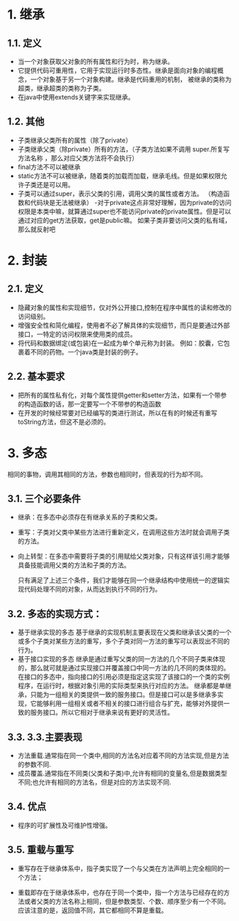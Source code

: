 # 1. 继承
## 1.1. 定义
- 当一个对象获取父对象的所有属性和行为时，称为继承。
- 它提供代码可重用性，它用于实现运行时多态性。继承是面向对象的编程概念，一个对象基于另一个对象构建。继承是代码重用的机制， 被继承的类称为超类，继承超类的类称为子类。
- 在java中使用extends关键字来实现继承。
## 1.2. 其他
- 子类继承父类所有的属性（除了private）
- 子类继承父类（除private）所有的方法，（子类方法如果不调用 super.所复写方法名称 ，那么对应父类方法将不会执行）
- final方法不可以被继承
- static方法不可以被继承，随着类的加载而加载，继承毛线。但是如果权限允许子类还是可以用。
- 子类可以通过super，表示父类的引用，调用父类的属性或者方法。
（构造函数和代码块是无法被继承）
-对于private这点非常好理解，因为private的访问权限是本类中嘛，就算通过super也不能访问private的private属性。但是可以通过对应的get方法获取，get是public嘛。
如果子类非要访问父类的私有域，那么就反射吧

# 2. 封装
## 2.1. 定义
- 隐藏对象的属性和实现细节，仅对外公开接口,控制在程序中属性的读和修改的访问级别。
- 增强安全性和简化编程，使用者不必了解具体的实现细节，而只是要通过外部接口，一特定的访问权限来使用类的成员。
- 将代码和数据绑定(或包装)在一起成为单个单元称为封装。
例如：胶囊，它包裹着不同的药物。一个java类是封装的例子。

## 2.2. 基本要求
- 把所有的属性私有化，对每个属性提供getter和setter方法，如果有一个带参的构造函数的话，那一定要写一个不带参的构造函数
- 在开发的时候经常要对已经编写的类进行测试，所以在有的时候还有重写toString方法，但这不是必须的。

# 3. 多态

相同的事物，调用其相同的方法，参数也相同时，但表现的行为却不同。

## 3.1. 三个必要条件
- 继承：在多态中必须存在有继承关系的子类和父类。
- 重写：子类对父类中某些方法进行重新定义，在调用这些方法时就会调用子类的方法。
- 向上转型：在多态中需要将子类的引用赋给父类对象，只有这样该引用才能够具备技能调用父类的方法和子类的方法。

    只有满足了上述三个条件，我们才能够在同一个继承结构中使用统一的逻辑实现代码处理不同的对象，从而达到执行不同的行为。

## 3.2. 多态的实现方式：

- 基于继承实现的多态
     基于继承的实现机制主要表现在父类和继承该父类的一个或多个子类对某些方法的重写，多个子类对同一方法的重写可以表现出不同的行为。
- 基于接口实现的多态
      继承是通过重写父类的同一方法的几个不同子类来体现的，那么就可就是通过实现接口并覆盖接口中同一方法的几不同的类体现的。
      在接口的多态中，指向接口的引用必须是指定这实现了该接口的一个类的实例程序，在运行时，根据对象引用的实际类型来执行对应的方法。
      继承都是单继承，只能为一组相关的类提供一致的服务接口。但是接口可以是多继承多实现，它能够利用一组相关或者不相关的接口进行组合与扩充，能够对外提供一致的服务接口。所以它相对于继承来说有更好的灵活性。

## 3.3. 3.3.主要表现

- 方法重载.通常指在同一个类中,相同的方法名对应着不同的方法实现,但是方法的参数不同.
- 成员覆盖.通常指在不同类(父类和子类)中,允许有相同的变量名,但是数据类型不同;也允许有相同的方法名，但是对应的方法实现不同.

## 3.4. 优点
- 程序的可扩展性及可维护性增强。

## 3.5. 重载与重写

- 重写存在于继承体系中，指子类实现了一个与父类在方法声明上完全相同的一个方法；

- 重载即存在于继承体系中，也存在于同一个类中，指一个方法与已经存在的方法或者父类的方法名称上相同，但是参数类型、个数、顺序至少有一个不同。应该注意的是，返回值不同，其它都相同不算是重载。
